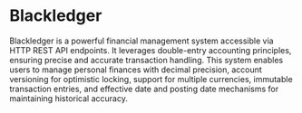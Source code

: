 # Blackledger

Blackledger is a powerful financial management system accessible via HTTP REST API endpoints. It leverages double-entry accounting principles, ensuring precise and accurate transaction handling. This system enables users to manage personal finances with decimal precision, account versioning for optimistic locking, support for multiple currencies, immutable transaction entries, and effective date and posting date mechanisms for maintaining historical accuracy.